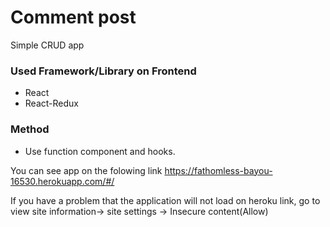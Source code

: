 
# Comment post
Simple CRUD app


### Used Framework/Library on Frontend
- React
- React-Redux

### Method
- Use function component and hooks.


You can see app on the folowing link
https://fathomless-bayou-16530.herokuapp.com/#/

If you have a problem that the application will not load on heroku link, go to view site information-> site settings -> Insecure content(Allow)
